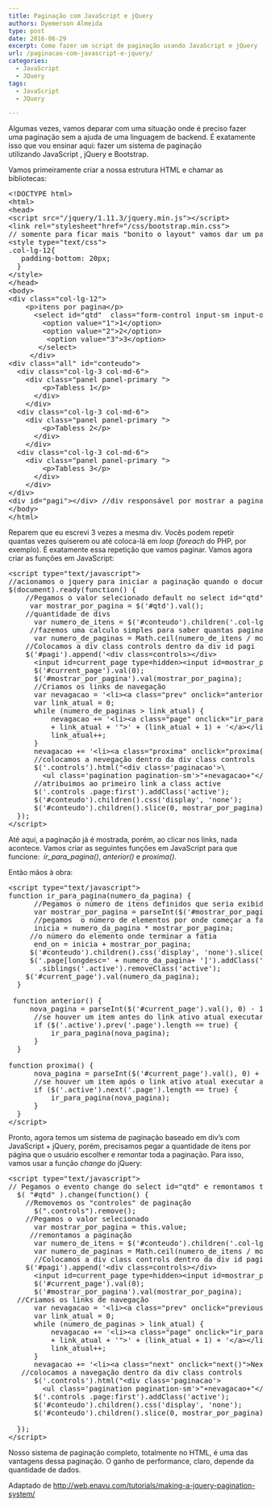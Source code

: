 ```yaml
---
title: Paginação com JavaScript e jQuery
authors: Dyemerson Almeida
type: post
date: 2016-06-29
excerpt: Como fazer um script de paginação usando JavaScript e jQuery
url: /paginacao-com-javascript-e-jquery/
categories:
  - JavaScript
  - JQuery
tags:
  - JavaScript
  - JQuery

---
```

Algumas vezes, vamos deparar com uma situação onde é preciso fazer uma paginação sem a ajuda de uma linguagem de backend. É exatamente isso que vou ensinar aqui: fazer um sistema de paginação utilizando JavaScript , jQuery e Bootstrap.

Vamos primeiramente criar a nossa estrutura HTML e chamar as bibliotecas:

<pre class="lang-html prettyprint linenums prettyprinted">&lt;!DOCTYPE html&gt;
&lt;html&gt;
&lt;head&gt;
&lt;script src="/jquery/1.11.3/jquery.min.js"&gt;&lt;/script&gt;
&lt;link rel="stylesheet"href="/css/bootstrap.min.css"&gt;
// somente para ficar mais "bonito o layout" vamos dar um padding-bottom no select
&lt;style type="text/css"&gt;
.col-lg-12{
   padding-bottom: 20px;
  } 
&lt;/style&gt;
&lt;/head&gt;
&lt;body&gt;
&lt;div class="col-lg-12"&gt;
    &lt;p&gt;itens por pagina&lt;/p&gt;
      &lt;select id="qtd"  class="form-control input-sm input-order"&gt;
        &lt;option value="1"&gt;1&lt;/option&gt;
        &lt;option value="2"&gt;2&lt;/option&gt;
         &lt;option value="3"&gt;3&lt;/option&gt;
       &lt;/select&gt;
     &lt;/div&gt;
&lt;div class="all" id="conteudo"&gt;
  &lt;div class="col-lg-3 col-md-6"&gt;
    &lt;div class="panel panel-primary "&gt;
        &lt;p&gt;Tabless 1&lt;/p&gt;
      &lt;/div&gt;
    &lt;/div&gt;
  &lt;div class="col-lg-3 col-md-6"&gt;
    &lt;div class="panel panel-primary "&gt;
        &lt;p&gt;Tabless 2&lt;/p&gt;
      &lt;/div&gt;
    &lt;/div&gt;
  &lt;div class="col-lg-3 col-md-6"&gt;
    &lt;div class="panel panel-primary "&gt;
        &lt;p&gt;Tabless 3&lt;/p&gt;
      &lt;/div&gt;
    &lt;/div&gt;
&lt;/div&gt;
&lt;div id="pagi"&gt;&lt;/div&gt; //div responsável por mostrar a paginação
&lt;/body&gt;
&lt;/html&gt;
</pre>

Reparem que eu escrevi 3 vezes a mesma div. Vocês podem repetir quantas vezes quiserem ou até coloca-lá em _loop_ (_foreach_ do PHP, por exemplo). É exatamente essa repetição que vamos paginar. Vamos agora criar as funções em JavaScript:

<pre class="lang-javascript ">&lt;script type="text/javascript"&gt;
//acionamos o jquery para iniciar a paginação quando o documento estiver "pronto"
$(document).ready(function() {
    //Pegamos o valor selecionado default no select id="qtd"
     var mostrar_por_pagina = $('#qtd').val(); 
    //quantidade de divs
      var numero_de_itens = $('#conteudo').children('.col-lg-3').size();
     //fazemos uma calculo simples para saber quantas paginas existiram
      var numero_de_paginas = Math.ceil(numero_de_itens / mostrar_por_pagina)
    //Colocamos a div class controls dentro da div id pagi
    $('#pagi').append('&lt;div class=controls&gt;&lt;/div&gt;
      &lt;input id=current_page type=hidden&gt;&lt;input id=mostrar_por_pagina type=hidden&gt;');
      $('#current_page').val(0);
      $('#mostrar_por_pagina').val(mostrar_por_pagina);
      //Criamos os links de navegação
      var nevagacao = '&lt;li&gt;&lt;a class="prev" onclick="anterior()"&gt;Prev&lt;/a&gt;&lt;/li&gt;';
      var link_atual = 0;
      while (numero_de_paginas &gt; link_atual) {
          nevagacao += '&lt;li&gt;&lt;a class="page" onclick="ir_para_pagina(' + link_atual + ')" longdesc="' 
          + link_atual + '"&gt;' + (link_atual + 1) + '&lt;/a&gt;&lt;/li&gt;';
          link_atual++;
      }
      nevagacao += '&lt;li&gt;&lt;a class="proxima" onclick="proxima()"&gt;proxima&lt;/a&gt;&lt;/li&gt;';
      //colocamos a nevegação dentro da div class controls
      $('.controls').html("&lt;div class='paginacao'&gt;\
        &lt;ul class='pagination pagination-sm'&gt;"+nevagacao+"&lt;/ul&gt;&lt;/div&gt;");
      //atribuimos ao primeiro link a class active
      $('.controls .page:first').addClass('active');
      $('#conteudo').children().css('display', 'none');
      $('#conteudo').children().slice(0, mostrar_por_pagina).css('display', 'block');
  });
&lt;/script&gt;
</pre>

Até aqui, a paginação já é mostrada, porém, ao clicar nos links, nada acontece. Vamos criar as seguintes funções em JavaScript para que funcione:  _ir\_para\_pagina()_, _anterior()_ e _proxima()_.

Então mãos à obra:

<pre class="lang-javascript">&lt;script type="text/javascript"&gt;
function ir_para_pagina(numero_da_pagina) {
      //Pegamos o número de itens definidos que seria exibido por página
      var mostrar_por_pagina = parseInt($('#mostrar_por_pagina').val(), 0);
      //pegamos  o número de elementos por onde começar a fatia
      inicia = numero_da_pagina * mostrar_por_pagina;
     //o número do elemento onde terminar a fatia
      end_on = inicia + mostrar_por_pagina;
     $('#conteudo').children().css('display', 'none').slice(inicia, end_on).css('display', 'block');
     $('.page[longdesc=' + numero_da_pagina+ ']').addClass('active')
       .siblings('.active').removeClass('active');
    $('#current_page').val(numero_da_pagina);
  }

 function anterior() {
     nova_pagina = parseInt($('#current_page').val(), 0) - 1;
      //se houver um item antes do link ativo atual executar a função
      if ($('.active').prev('.page').length == true) {
          ir_para_pagina(nova_pagina);
      }
  }

function proxima() {
      nova_pagina = parseInt($('#current_page').val(), 0) + 1;
      //se houver um item após o link ativo atual executar a função
      if ($('.active').next('.page').length == true) {
          ir_para_pagina(nova_pagina);
      }
  }
&lt;/script&gt;
</pre>

Pronto, agora temos um sistema de paginação baseado em div&#8217;s com JavaScript + jQuery, porém, precisamos pegar a quantidade de itens por página que o usuário escolher e remontar toda a paginação. Para isso, vamos usar a função _change_ do jQuery:

<pre class="lang-javascript">&lt;script type="text/javascript"&gt;
// Pegamos o evento change do select id="qtd" e remontamos toda a paginação default
  $( "#qtd" ).change(function() {
    //Removemos os "controles" de paginação
      $(".controls").remove();
    //Pegamos o valor selecionado
      var mostrar_por_pagina = this.value;
     //remontamos a paginação
      var numero_de_itens = $('#conteudo').children('.col-lg-3').size();
      var numero_de_paginas = Math.ceil(numero_de_itens / mostrar_por_pagina);
      //Colocamos a div class controls dentro da div id pagi
    $('#pagi').append('&lt;div class=controls&gt;&lt;/div&gt;
      &lt;input id=current_page type=hidden&gt;&lt;input id=mostrar_por_pagina type=hidden&gt;');
      $('#current_page').val(0);
      $('#mostrar_por_pagina').val(mostrar_por_pagina);
  //Criamos os links de navegação
      var nevagacao = '&lt;li&gt;&lt;a class="prev" onclick="previous()"&gt;Prev&lt;/a&gt;&lt;/li&gt;';
      var link_atual = 0;
      while (numero_de_paginas &gt; link_atual) {
          nevagacao += '&lt;li&gt;&lt;a class="page" onclick="ir_para_pagina(' + link_atual + ')" longdesc="' 
          + link_atual + '"&gt;' + (link_atual + 1) + '&lt;/a&gt;&lt;/li&gt;';
          link_atual++;
      }
      nevagacao += '&lt;li&gt;&lt;a class="next" onclick="next()"&gt;Next&lt;/a&gt;&lt;/li&gt;';
   //colocamos a navegação dentro da div class controls
      $('.controls').html("&lt;div class='paginacao'&gt;
        &lt;ul class='pagination pagination-sm'&gt;"+nevagacao+"&lt;/ul&gt;&lt;/div&gt;");
      $('.controls .page:first').addClass('active');
      $('#conteudo').children().css('display', 'none');
      $('#conteudo').children().slice(0, mostrar_por_pagina).css('display', 'block');
    
  });
&lt;/script&gt;
</pre>

Nosso sistema de paginação completo, totalmente no HTML, é uma das vantagens dessa paginação. O ganho de performance, claro, depende da quantidade de dados.

Adaptado de <a href="http://web.enavu.com/tutorials/making-a-jquery-pagination-system/" target="_blank">http://web.enavu.com/tutorials/making-a-jquery-pagination-system/</a>